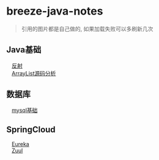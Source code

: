 # breeze-java-notes
> 引用的图片都是自己做的, 如果加载失败可以多刷新几次
## Java基础
&emsp;[反射](java基础与插件/反射.md?_blank)  
&emsp;[ArrayList源码分析](java基础与插件/ArrayList源码分析.md)
## 数据库
&emsp;[mysql基础](数据库/mysql基础.md)
## SpringCloud
&emsp;[Eureka](springCloud/Eureka.md)  
&emsp;[Zuul](springCloud/Zuul.md)
